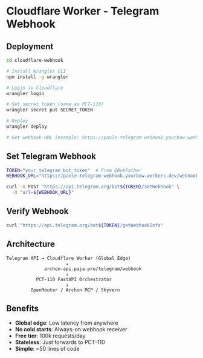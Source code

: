 # Cloudflare Worker - Telegram Webhook

## Deployment

```bash
cd cloudflare-webhook

# Install Wrangler CLI
npm install -g wrangler

# Login to Cloudflare
wrangler login

# Set secret token (same as PCT-110)
wrangler secret put SECRET_TOKEN

# Deploy
wrangler deploy

# Get webhook URL (example: https://pavle-telegram-webhook.yourbow.workers.dev/webhook)
```

## Set Telegram Webhook

```bash
TOKEN="your_telegram_bot_token"  # From @BotFather
WEBHOOK_URL="https://pavle-telegram-webhook.yourbow.workers.dev/webhook"

curl -X POST "https://api.telegram.org/bot${TOKEN}/setWebhook" \
  -d "url=${WEBHOOK_URL}"
```

## Verify Webhook

```bash
curl "https://api.telegram.org/bot${TOKEN}/getWebhookInfo"
```

## Architecture

```
Telegram API → Cloudflare Worker (Global Edge)
                      ↓
              archon-api.paja.pro/telegram/webhook
                      ↓
           PCT-110 FastAPI Orchestrator
                      ↓
         OpenRouter / Archon MCP / Skyvern
```

## Benefits

- **Global edge**: Low latency from anywhere
- **No cold starts**: Always-on webhook receiver
- **Free tier**: 100k requests/day
- **Stateless**: Just forwards to PCT-110
- **Simple**: ~50 lines of code

